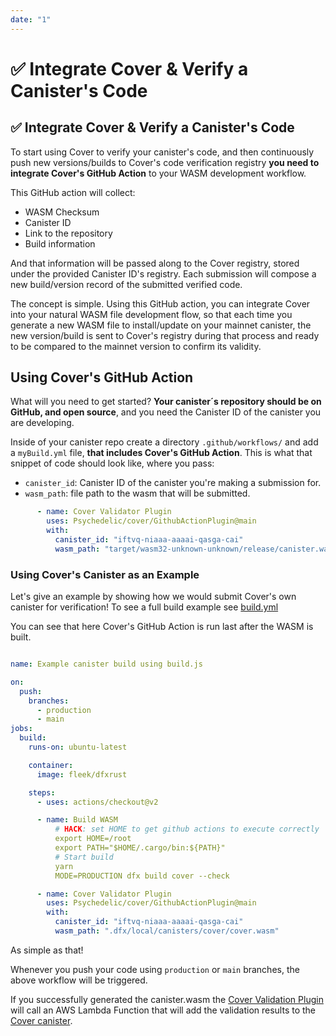 ```yaml
---
date: "1"
---
```

# ✅ Integrate Cover & Verify a Canister's Code
## ✅ Integrate Cover & Verify a Canister's Code

To start using Cover to verify your canister's code, and then continuously push new versions/builds to Cover's code verification registry **you need to integrate Cover's GitHub Action** to your WASM development workflow.

This GitHub action will collect:

- WASM Checksum
- Canister ID
- Link to the repository
- Build information

And that information will be passed along to the Cover registry, stored under the provided Canister ID's registry. Each submission will compose a new build/version record of the submitted verified code. 

The concept is simple. Using this GitHub action, you can integrate Cover into your natural WASM file development flow, so that each time you generate a new WASM file to install/update on your mainnet canister, the new version/build is sent to Cover's registry during that process and ready to be compared to the mainnet version to confirm its validity.

## Using Cover's GitHub Action

What will you need to get started? **Your canister´s repository should be on GitHub, and open source**, and you need the Canister ID of the canister you are developing.

Inside of your canister repo create a directory `.github/workflows/` and add a `myBuild.yml` file, **that includes Cover's GitHub Action**. This is what that snippet of code should look like, where you pass:

- `canister_id`: Canister ID of the canister you're making a submission for.
- `wasm_path`: file path to the wasm that will be submitted.

```yaml
      - name: Cover Validator Plugin
        uses: Psychedelic/cover/GithubActionPlugin@main
        with:
          canister_id: "iftvq-niaaa-aaaai-qasga-cai"
          wasm_path: "target/wasm32-unknown-unknown/release/canister.wasm"
```

### Using Cover's Canister as an Example

Let's give an example by showing how we would submit Cover's own canister for verification! To see a full build example see [build.yml](.github/workflows/build.yml)

You can see that here Cover's GitHub Action is run last after the WASM is built.

```yaml

name: Example canister build using build.js 

on:
  push:
    branches:
      - production
      - main
jobs:
  build:
    runs-on: ubuntu-latest

    container:
      image: fleek/dfxrust

    steps:
      - uses: actions/checkout@v2

      - name: Build WASM
          # HACK: set HOME to get github actions to execute correctly
          export HOME=/root
          export PATH="$HOME/.cargo/bin:${PATH}"
          # Start build
          yarn
          MODE=PRODUCTION dfx build cover --check

      - name: Cover Validator Plugin
        uses: Psychedelic/cover/GithubActionPlugin@main
        with:
          canister_id: "iftvq-niaaa-aaaai-qasga-cai"
          wasm_path: ".dfx/local/canisters/cover/cover.wasm"
```

As simple as that!

Whenever you push your code using `production` or `main` branches, the above workflow will be triggered.

If you successfully generated the canister.wasm the [Cover Validation Plugin](./GithubActionPlugin) will call an AWS Lambda Function that will add the validation results to the [Cover canister](https://ic.rocks/principal/iftvq-niaaa-aaaai-qasga-cai).